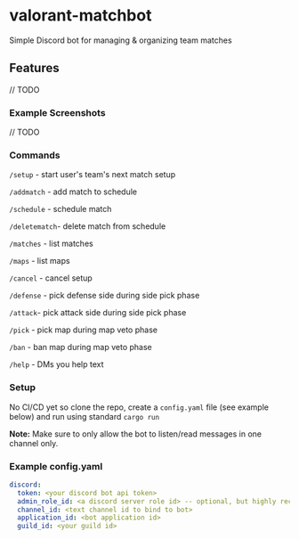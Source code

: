 # valorant-matchbot

Simple Discord bot for managing & organizing team matches

## Features

// TODO

### Example Screenshots

// TODO

### Commands

`/setup` - start user's team's next match setup

`/addmatch` - add match to schedule

`/schedule` - schedule match

`/deletematch`- delete match from schedule

`/matches` - list matches

`/maps` - list maps

`/cancel` - cancel setup

`/defense` - pick defense side during side pick phase

`/attack`- pick attack side during side pick phase

`/pick` - pick map during map veto phase

`/ban` - ban map during map veto phase

`/help` - DMs you help text

### Setup

No CI/CD yet so clone the repo, create a `config.yaml` file (see example below) and run using standard `cargo run`

**Note:** Make sure to only allow the bot to listen/read messages in one channel only.

### Example config.yaml

```yaml
discord:
  token: <your discord bot api token>
  admin_role_id: <a discord server role id> -- optional, but highly recommended!!!
  channel_id: <text channel id to bind to bot>
  application_id: <bot application id>
  guild_id: <your guild id>
```
